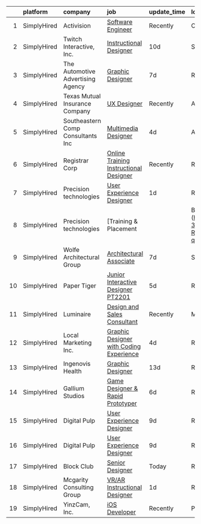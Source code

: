 

|    | platform    | company                           | job                                                                                                                                                       | update_time   | location       |
|---:|:------------|:----------------------------------|:----------------------------------------------------------------------------------------------------------------------------------------------------------|:--------------|:---------------|
|  1 | SimplyHired | Activision                        | [Software Engineer](https://www.simplyhired.com/job/jKWPTK7m6Mmh1Qm-8xuDi4xj4DaLSM1cUtXjICwXVUeVQLAirYtxBA?q=interactive+designer)                        | Recently      | Carlsbad, CA   |
|  2 | SimplyHired | Twitch Interactive, Inc.          | [Instructional Designer](https://www.simplyhired.com/job/I2lPStmoJApM_o2zEhTIZBx7aFNPgTZlVULz-4AShAAUcnWkTXodyQ?q=interactive+designer)                   | 10d           | Seattle, WA    |
|  3 | SimplyHired | The Automotive Advertising Agency | [Graphic Designer](https://www.simplyhired.com/job/gCeR_vJ83069igJl1VsFbE4KZj8CXIcMWYL1_shxXXB8RN0969SO7g?q=interactive+designer)                         | 7d            | Remote         |
|  4 | SimplyHired | Texas Mutual Insurance Company    | [UX Designer](https://www.simplyhired.com/job/xRfLX1J_huOYJ2ac9N-nG-Hb7T-_VghDwKkOxNujI0nvtM1nn1poag?q=interactive+designer)                              | Recently      | Austin, TX     |
|  5 | SimplyHired | Southeastern Comp Consultants Inc | [Multimedia Designer](https://www.simplyhired.com/job/bVdBfAnYDOIqtPis7CHEhCkxkj8hm5Hm2d7WBI2K83qiLs7qP-SbXA?q=interactive+designer)                      | 4d            | Austin, TX     |
|  6 | SimplyHired | Registrar Corp                    | [Online Training Instructional Designer](https://www.simplyhired.com/job/P0kD9xzM-_s-pAOTsinQsstfJCmSmZ-KQQr4A-VLGuPF_6CmE7oTJQ?q=interactive+designer)   | Recently      | Remote         |
|  7 | SimplyHired | Precision technologies            | [User Experience Designer](https://www.simplyhired.com/job/J-Pp29tKOVHueoYBH9RcXhPA7_Pr_d8gZHGPewfcW5pgL5UqYJFJ6g?q=interactive+designer)                 | 1d            | Remote         |
|  8 | SimplyHired | Precision technologies            | [Training & Placement || Business Analyst](https://www.simplyhired.com/job/OeRzGFzdl-3Z8-jHNx-R6iQUxCRYfJvvQS_5ptxJOjUpWj_EiYuKuA?q=interactive+designer) | 1d            | Remote         |
|  9 | SimplyHired | Wolfe Architectural Group         | [Architectural Associate](https://www.simplyhired.com/job/H13gEka9RJVDtlZ39-1dUF2W9CCPlI0-66rVDAzQuX8eJFKtnUIRFA?q=interactive+designer)                  | 7d            | Spokane, WA    |
| 10 | SimplyHired | Paper Tiger                       | [Junior Interactive Designer PT2201](https://www.simplyhired.com/job/xwEUP-fn5LJVcK1DoKzmjxTi42QxMLEWxeEg6MHSMLFeKGBfWiwJFw?q=interactive+designer)       | 5d            | Remote         |
| 11 | SimplyHired | Luminaire                         | [Design and Sales Consultant](https://www.simplyhired.com/job/D4dYmsBmEacucg9JeAdGcVDRL-9oyc3Bb4UCwQq51AIxm-xVnL50PQ?q=interactive+designer)              | Recently      | Miami, FL      |
| 12 | SimplyHired | Local Marketing Inc.              | [Graphic Designer with Coding Experience](https://www.simplyhired.com/job/DTpa-wKg3r4IWkQKAzK6cUsfz_UjmtLFpI2FjJPDYa3B1Dz8cBfnyw?q=interactive+designer)  | 4d            | Remote         |
| 13 | SimplyHired | Ingenovis Health                  | [Graphic Designer](https://www.simplyhired.com/job/AkdFxoeH97bUPY74Gr72T3iag-nHzh7kEgNZi-wxkWmAGJjZx85ngA?q=interactive+designer)                         | 13d           | Remote         |
| 14 | SimplyHired | Gallium Studios                   | [Game Designer & Rapid Prototyper](https://www.simplyhired.com/job/q2ITXDFbPpmUpwN-T1iod2o71AYabvyT4GGLHEidBgmdEdOcbKfDZg?q=interactive+designer)         | 6d            | Remote         |
| 15 | SimplyHired | Digital Pulp                      | [User Experience Designer](https://www.simplyhired.com/job/VmYn4WT6o_gGGxBsWKvgoMdW1bIsR_ISOUShtCTncHv1tee7Z_iLgw?q=interactive+designer)                 | 9d            | Remote         |
| 16 | SimplyHired | Digital Pulp                      | [User Experience Designer](https://www.simplyhired.com/job/VmYn4WT6o_gGGxBsWKvgoMdW1bIsR_ISOUShtCTncHv1tee7Z_iLgw?q=interactive+designer)                 | 9d            | Remote         |
| 17 | SimplyHired | Block Club                        | [Senior Designer](https://www.simplyhired.com/job/pC1nevSERYBd5RSw_zKp3Wwaj8nWwyRw6cCI2getTd8Gh3lchQNTsw?q=interactive+designer)                          | Today         | Remote         |
| 18 | SimplyHired | Mcgarity Consulting Group         | [VR/AR Instructional Designer](https://www.simplyhired.com/job/KXYCS9SjyVTXkF_gsTLnYuyWNhOXxKAaOzcDApmDHqdqwPJXeLuShw?q=interactive+designer)             | 1d            | Remote         |
| 19 | SimplyHired | YinzCam, Inc.                     | [iOS Developer](https://www.simplyhired.com/job/O7s3dealHuxhU0MGhoaMnfOJziqVEUTHKEJtlDWUSPF8S_dqWf-8-Q?q=interactive+designer)                            | Recently      | Pittsburgh, PA |
